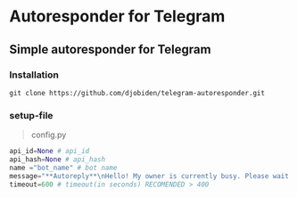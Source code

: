 # Autoresponder for Telegram
## Simple autoresponder for Telegram 

### Installation 
```
git clone https://github.com/djobiden/telegram-autoresponder.git
```

### setup-file
> config.py
```py
api_id=None # api_id
api_hash=None # api_hash
name ="bot_name" # bot name
message="**Autoreply**\nHello! My owner is currently busy. Please wait for their response. All the best!" # message to autoreply
timeout=600 # timeout(in seconds) RECOMENDED > 400
```